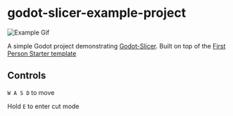 # godot-slicer-example-project
![Example Gif](https://i.imgur.com/bp9NOEp.gif)

A simple Godot project demonstrating [Godot-Slicer](https://github.com/V-Sekai-fire/godot-slicer). Built on top of the [First Person Starter template](https://godotengine.org/asset-library/asset/424)

## Controls
`W A S D` to move

Hold `E` to enter cut mode
